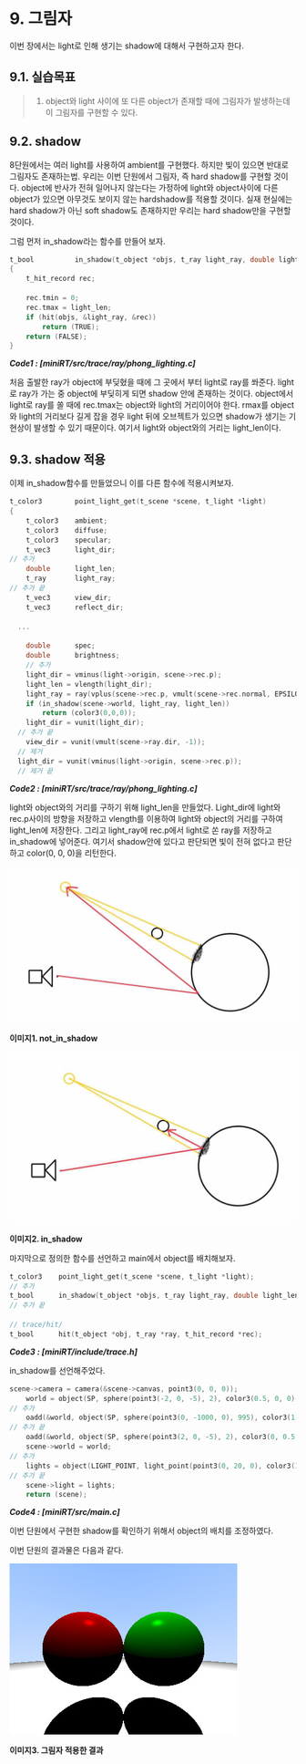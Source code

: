 # 9. 그림자

이번 장에서는 light로 인해 생기는 shadow에 대해서 구현하고자 한다.

## 9.1. 실습목표

>1. object와 light 사이에 또 다른 object가 존재할 때에 그림자가 발생하는데 이 그림자를 구현할 수 있다.

## 9.2. shadow

8단원에서는 여러 light를 사용하여 ambient를 구현했다. 하지만 빛이 있으면 반대로 그림자도 존재하는법. 우리는 이번 단원에서 그림자, 즉 hard shadow를 구현할 것이다. object에 반사가 전혀 일어나지 않는다는 가정하에 light와 object사이에 다른 object가 있으면 아무것도 보이지 않는 hardshadow를 적용할 것이다. 실재 현실에는 hard shadow가 아닌 soft shadow도 존재하지만 우리는 hard shadow만을 구현할 것이다.

그럼 먼저 in_shadow라는 함수를 만들어 보자.

```c
t_bool			in_shadow(t_object *objs, t_ray light_ray, double light_len)
{
	t_hit_record rec;

	rec.tmin = 0;
	rec.tmax = light_len;
	if (hit(objs, &light_ray, &rec))
		return (TRUE);
	return (FALSE);
}
```

***Code1 : [miniRT/src/trace/ray/phong_lighting.c]***

처음 출발한 ray가 object에 부딪혔을 때에 그 곳에서 부터 light로 ray를 쏴준다. light로 ray가 가는 중 object에 부딪히게 되면 shadow 안에 존재하는 것이다. object에서 light로 ray를 쏠 때에 rec.tmax는 object와 light의 거리이어야 한다. rmax를 object와 light의 거리보다 길게 잡을 경우 light 뒤에 오브젝트가 있으면 shadow가 생기는 기현상이 발생할 수 있기 때문이다. 여기서 light와 object와의 거리는 light_len이다.

## 9.3. shadow 적용

이제 in_shadow함수를 만들었으니 이를 다른 함수에 적용시켜보자.

```c
t_color3		point_light_get(t_scene *scene, t_light *light)
{
	t_color3	ambient;
	t_color3	diffuse;
	t_color3	specular;
	t_vec3		light_dir;
// 추가
	double		light_len;
	t_ray		light_ray;
// 추가 끝
	t_vec3		view_dir;
	t_vec3		reflect_dir;
  
  ...
    
	double		spec;
	double		brightness;
	// 추가
	light_dir = vminus(light->origin, scene->rec.p);
	light_len = vlength(light_dir);
	light_ray = ray(vplus(scene->rec.p, vmult(scene->rec.normal, EPSILON)), light_dir);
	if (in_shadow(scene->world, light_ray, light_len))
		return (color3(0,0,0));
	light_dir = vunit(light_dir);
  // 추가 끝
	view_dir = vunit(vmult(scene->ray.dir, -1));
  // 제거
  light_dir = vunit(vminus(light->origin, scene->rec.p));
  // 제거 끝
```

***Code2 : [miniRT/src/trace/ray/phong_lighting.c]***

light와 object와의 거리를 구하기 위해 light_len을 만들었다. Light_dir에 light와 rec.p사이의 방향을 저장하고 vlength를 이용하여 light와 object의 거리를 구하여 light_len에 저장한다. 그리고 light_ray에 rec.p에서 light로 쏜 ray를 저장하고 in_shadow에 넣어준다. 여기서 shadow안에 있다고 판단되면 빛이 전혀 없다고 판단하고 color(0, 0, 0)을 리턴한다.

![not_in_shadow](./images/09_image1.jpg)

**이미지1. not_in_shadow**



![in_shadow](./images/09_image2.jpg)

**이미지2. in_shadow**



마지막으로 정의한 함수를 선언하고 main에서 object를 배치해보자.

``` c
t_color3	point_light_get(t_scene *scene, t_light *light);
// 추가
t_bool		in_shadow(t_object *objs, t_ray light_ray, double light_len);
// 추가 끝

// trace/hit/
t_bool		hit(t_object *obj, t_ray *ray, t_hit_record *rec);
```

***Code3 : [miniRT/include/trace.h]***

in_shadow를 선언해주었다.

``` c
scene->camera = camera(&scene->canvas, point3(0, 0, 0));
	world = object(SP, sphere(point3(-2, 0, -5), 2), color3(0.5, 0, 0)); // world 에 구1 추가
// 추가
	oadd(&world, object(SP, sphere(point3(0, -1000, 0), 995), color3(1, 1, 1))); // world 에 구3 추가
// 추가 끝
	oadd(&world, object(SP, sphere(point3(2, 0, -5), 2), color3(0, 0.5, 0))); // world 에 구2 추가
	scene->world = world;
// 추가
	lights = object(LIGHT_POINT, light_point(point3(0, 20, 0), color3(1, 1, 1), 0.5), color3(0, 0, 0)); // 더미 albedo
// 추가 끝
	scene->light = lights;
	return (scene);
```

***Code4 :  [miniRT/src/main.c]***

이번 단원에서 구현한 shadow를 확인하기 위해서 object의 배치를 조정하였다.



이번 단원의 결과물은 다음과 같다.

![in_shadow](./images/09_image3.jpg)

**이미지3. 그림자 적용한 결과**

